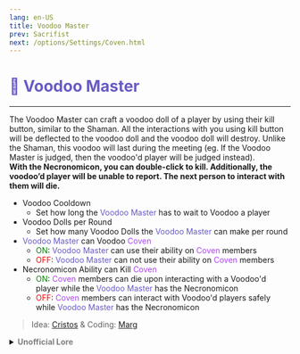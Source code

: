 ```yaml
---
lang: en-US
title: Voodoo Master
prev: Sacrifist
next: /options/Settings/Coven.html
---
```


# <font color="#675bc4">🧵 <b>Voodoo Master</b></font> <Badge text="Trickery" type="tip" vertical="middle"/>
---

The Voodoo Master can craft a voodoo doll of a player by using their kill button, similar to the Shaman. All the interactions with you using kill button will be deflected to the voodoo doll and the voodoo doll will destroy. Unlike the Shaman, this voodoo will last during the meeting (eg. If the Voodoo Master is judged, then the voodoo'd player will be judged instead).<br><b>With the Necronomicon, you can double-click to kill. Additionally, the voodoo’d player will be unable to report. The next person to interact with them will die.</b>
* Voodoo Cooldown
  * Set how long the <font color="#675bc4">Voodoo Master</font> has to wait to Voodoo a player
* Voodoo Dolls per Round
  * Set how many Voodoo Dolls the <font color="#675bc4">Voodoo Master</font> can make per round
* <font color="#675bc4">Voodoo Master</font> can Voodoo <font color=#ac42f2>Coven</font>
  * <font color=green>ON</font>: <font color="#675bc4">Voodoo Master</font> can use their ability on <font color=#ac42f2>Coven</font> members
  * <font color=red>OFF</font>: <font color="#675bc4">Voodoo Master</font> can not use their ability on <font color=#ac42f2>Coven</font> members
* Necronomicon Ability can Kill <font color=#ac42f2>Coven</font>
  * <font color=green>ON</font>: <font color=#ac42f2>Coven</font> members can die upon interacting with a Voodoo'd player while the <font color="#675bc4">Voodoo Master</font> has the Necronomicon
  * <font color=red>OFF</font>: <font color=#ac42f2>Coven</font> members can interact with Voodoo'd players safely while <font color="#675bc4">Voodoo Master</font> has the Necronomicon

> Idea: [Cristos](#) & Coding: [Marg](https://github.com/MargaretTheFool)


<details>
<summary><b><font color=gray>Unofficial Lore</font></b></summary>

Placeholder: This role is a ROLE OH EM GOSH
> Submitted by: Member
</details>